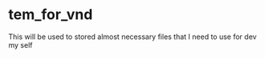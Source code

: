 # tem_for_vnd
This will be used to stored almost necessary files that I need to use for dev my self
